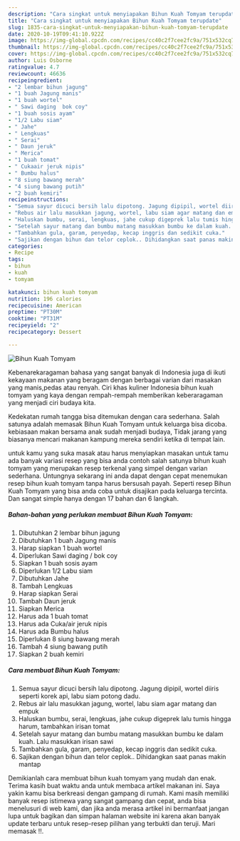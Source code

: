 ```yaml
---
description: "Cara singkat untuk menyiapakan Bihun Kuah Tomyam terupdate"
title: "Cara singkat untuk menyiapakan Bihun Kuah Tomyam terupdate"
slug: 1835-cara-singkat-untuk-menyiapakan-bihun-kuah-tomyam-terupdate
date: 2020-10-19T09:41:10.922Z
image: https://img-global.cpcdn.com/recipes/cc40c2f7cee2fc9a/751x532cq70/bihun-kuah-tomyam-foto-resep-utama.jpg
thumbnail: https://img-global.cpcdn.com/recipes/cc40c2f7cee2fc9a/751x532cq70/bihun-kuah-tomyam-foto-resep-utama.jpg
cover: https://img-global.cpcdn.com/recipes/cc40c2f7cee2fc9a/751x532cq70/bihun-kuah-tomyam-foto-resep-utama.jpg
author: Luis Osborne
ratingvalue: 4.7
reviewcount: 46636
recipeingredient:
- "2 lembar bihun jagung"
- "1 buah Jagung manis"
- "1 buah wortel"
- " Sawi daging  bok coy"
- "1 buah sosis ayam"
- "1/2 Labu siam"
- " Jahe"
- " Lengkuas"
- " Serai"
- " Daun jeruk"
- " Merica"
- "1 buah tomat"
- " Cukaair jeruk nipis"
- " Bumbu halus"
- "8 siung bawang merah"
- "4 siung bawang putih"
- "2 buah kemiri"
recipeinstructions:
- "Semua sayur dicuci bersih lalu dipotong. Jagung dipipil, wortel diiris seperti korek api, labu siam potong dadu."
- "Rebus air lalu masukkan jagung, wortel, labu siam agar matang dan empuk"
- "Haluskan bumbu, serai, lengkuas, jahe cukup digeprek lalu tumis hingga harum, tambahkan irisan tomat"
- "Setelah sayur matang dan bumbu matang masukkan bumbu ke dalam kuah. Lalu masukkan irisan sawi"
- "Tambahkan gula, garam, penyedap, kecap inggris dan sedikit cuka."
- "Sajikan dengan bihun dan telor ceplok.. Dihidangkan saat panas makin mantap"
categories:
- Recipe
tags:
- bihun
- kuah
- tomyam

katakunci: bihun kuah tomyam 
nutrition: 196 calories
recipecuisine: American
preptime: "PT30M"
cooktime: "PT31M"
recipeyield: "2"
recipecategory: Dessert

---
```



![Bihun Kuah Tomyam](https://img-global.cpcdn.com/recipes/cc40c2f7cee2fc9a/751x532cq70/bihun-kuah-tomyam-foto-resep-utama.jpg)

Kebenarekaragaman bahasa yang sangat banyak di Indonesia juga di ikuti kekayaan makanan yang beragam dengan berbagai varian dari masakan yang manis,pedas atau renyah. Ciri khas kuliner Indonesia bihun kuah tomyam yang kaya dengan rempah-rempah memberikan keberaragaman yang menjadi ciri budaya kita.


Kedekatan rumah tangga bisa ditemukan dengan cara sederhana. Salah satunya adalah memasak Bihun Kuah Tomyam untuk keluarga bisa dicoba. kebiasaan makan bersama anak sudah menjadi budaya, Tidak jarang yang biasanya mencari makanan kampung mereka sendiri ketika di tempat lain.



untuk kamu yang suka masak atau harus menyiapkan masakan untuk tamu ada banyak variasi resep yang bisa anda contoh salah satunya bihun kuah tomyam yang merupakan resep terkenal yang simpel dengan varian sederhana. Untungnya sekarang ini anda dapat dengan cepat menemukan resep bihun kuah tomyam tanpa harus bersusah payah.
Seperti resep Bihun Kuah Tomyam yang bisa anda coba untuk disajikan pada keluarga tercinta. Dan sangat simple hanya dengan 17 bahan dan 6 langkah.


<!--inarticleads1-->

##### Bahan-bahan yang perlukan membuat Bihun Kuah Tomyam:

1. Dibutuhkan 2 lembar bihun jagung
1. Dibutuhkan 1 buah Jagung manis
1. Harap siapkan 1 buah wortel
1. Diperlukan  Sawi daging / bok coy
1. Siapkan 1 buah sosis ayam
1. Diperlukan 1/2 Labu siam
1. Dibutuhkan  Jahe
1. Tambah  Lengkuas
1. Harap siapkan  Serai
1. Tambah  Daun jeruk
1. Siapkan  Merica
1. Harus ada 1 buah tomat
1. Harus ada  Cuka/air jeruk nipis
1. Harus ada  Bumbu halus
1. Diperlukan 8 siung bawang merah
1. Tambah 4 siung bawang putih
1. Siapkan 2 buah kemiri




<!--inarticleads2-->

##### Cara membuat  Bihun Kuah Tomyam:

1. Semua sayur dicuci bersih lalu dipotong. Jagung dipipil, wortel diiris seperti korek api, labu siam potong dadu.
1. Rebus air lalu masukkan jagung, wortel, labu siam agar matang dan empuk
1. Haluskan bumbu, serai, lengkuas, jahe cukup digeprek lalu tumis hingga harum, tambahkan irisan tomat
1. Setelah sayur matang dan bumbu matang masukkan bumbu ke dalam kuah. Lalu masukkan irisan sawi
1. Tambahkan gula, garam, penyedap, kecap inggris dan sedikit cuka.
1. Sajikan dengan bihun dan telor ceplok.. Dihidangkan saat panas makin mantap




Demikianlah cara membuat bihun kuah tomyam yang mudah dan enak. Terima kasih buat waktu anda untuk membaca artikel makanan ini. Saya yakin kamu bisa berkreasi dengan gampang di rumah. Kami masih memiliki banyak resep istimewa yang sangat gampang dan cepat, anda bisa menelusuri di web kami, dan jika anda merasa artikel ini bermanfaat jangan lupa untuk bagikan dan simpan halaman website ini karena akan banyak update terbaru untuk resep-resep pilihan yang terbukti dan teruji. Mari memasak !!. 
